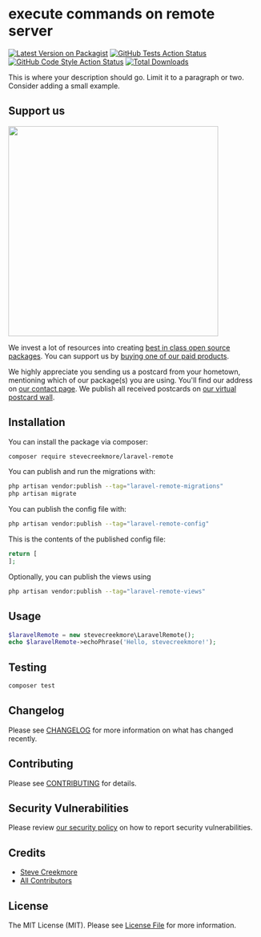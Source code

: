 # execute commands on remote server

[![Latest Version on Packagist](https://img.shields.io/packagist/v/stevecreekmore/laravel-remote.svg?style=flat-square)](https://packagist.org/packages/stevecreekmore/laravel-remote)
[![GitHub Tests Action Status](https://img.shields.io/github/actions/workflow/status/stevecreekmore/laravel-remote/run-tests.yml?branch=main&label=tests&style=flat-square)](https://github.com/stevecreekmore/laravel-remote/actions?query=workflow%3Arun-tests+branch%3Amain)
[![GitHub Code Style Action Status](https://img.shields.io/github/actions/workflow/status/stevecreekmore/laravel-remote/fix-php-code-style-issues.yml?branch=main&label=code%20style&style=flat-square)](https://github.com/stevecreekmore/laravel-remote/actions?query=workflow%3A"Fix+PHP+code+style+issues"+branch%3Amain)
[![Total Downloads](https://img.shields.io/packagist/dt/stevecreekmore/laravel-remote.svg?style=flat-square)](https://packagist.org/packages/stevecreekmore/laravel-remote)

This is where your description should go. Limit it to a paragraph or two. Consider adding a small example.

## Support us

[<img src="https://github-ads.s3.eu-central-1.amazonaws.com/laravel-remote.jpg?t=1" width="419px" />](https://spatie.be/github-ad-click/laravel-remote)

We invest a lot of resources into creating [best in class open source packages](https://spatie.be/open-source). You can support us by [buying one of our paid products](https://spatie.be/open-source/support-us).

We highly appreciate you sending us a postcard from your hometown, mentioning which of our package(s) you are using. You'll find our address on [our contact page](https://spatie.be/about-us). We publish all received postcards on [our virtual postcard wall](https://spatie.be/open-source/postcards).

## Installation

You can install the package via composer:

```bash
composer require stevecreekmore/laravel-remote
```

You can publish and run the migrations with:

```bash
php artisan vendor:publish --tag="laravel-remote-migrations"
php artisan migrate
```

You can publish the config file with:

```bash
php artisan vendor:publish --tag="laravel-remote-config"
```

This is the contents of the published config file:

```php
return [
];
```

Optionally, you can publish the views using

```bash
php artisan vendor:publish --tag="laravel-remote-views"
```

## Usage

```php
$laravelRemote = new stevecreekmore\LaravelRemote();
echo $laravelRemote->echoPhrase('Hello, stevecreekmore!');
```

## Testing

```bash
composer test
```

## Changelog

Please see [CHANGELOG](CHANGELOG.md) for more information on what has changed recently.

## Contributing

Please see [CONTRIBUTING](CONTRIBUTING.md) for details.

## Security Vulnerabilities

Please review [our security policy](../../security/policy) on how to report security vulnerabilities.

## Credits

- [Steve Creekmore](https://github.com/stevecreekmore)
- [All Contributors](../../contributors)

## License

The MIT License (MIT). Please see [License File](LICENSE.md) for more information.
